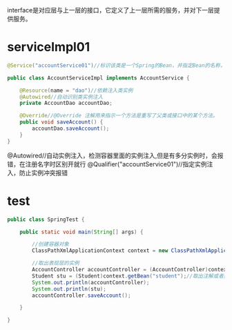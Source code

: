 interface是对应层与上一层的接口，它定义了上一层所需的服务，并对下一层提供服务。

# serviceImpl01
```java
@Service("accountService01")//标识该类是一个Spring的Bean，并指定Bean的名称，也可以不注释，直接用类名作为Bean的名称，在主函数调用时，注解的首字母记得切换成小写字母

public class AccountServiceImpl implements AccountService {

    @Resource(name = "dao")//依赖注入类实例
    @Autowired//自动识别类实例注入
    private AccountDao accountDao;

    @Override//@Override 注解用来指示一个方法是重写了父类或接口中的某个方法。
    public void saveAccount() {
        accountDao.saveAccount();
    }
}
```

@Autowired//自动实例注入，检测容器里面的实例注入,但是有多分实例时，会报错，在注册名字时区别开就行
    @Qualifier("accountService01")//指定实例注入，防止实例冲突报错
# test
```java
public class SpringTest {

    public static void main(String[] args) {

        //创建容器对象
        ClassPathXmlApplicationContext context = new ClassPathXmlApplicationContext("/beans/beans.xml");

        //取出表现层的实例
        AccountController accountController = (AccountController)context.getBean("accountController");//取出注解或者类名作为Bean的名称
        Student stu = (Student)context.getBean("student");//取出注解或者类名作为Bean的名称
        System.out.println(accountController);
        System.out.println(stu);
        accountController.saveAccount();

    }

}
```
